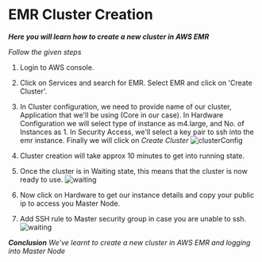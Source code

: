 # EMR Cluster Creation
***Here you will learn how to create a new cluster in AWS EMR*** 

*Follow the given steps*

1. Login to AWS console.
2. Click on Services and search for EMR. Select EMR and click on 'Create Cluster'.
3. In Cluster configuration, we need to provide name of our cluster, Application that we'll be using (Core in our case). In Hardware Configuration we will select type of instance as m4.large, and No. of Instances as 1. In Security Access, we'll select a key pair to ssh into the emr instance. Finally we will click on *Create Cluster*
   ![clusterConfig](https://github.com/prem1204/Pranay-Assignments/blob/aws-cloud/images/emr/cluster_configuration.PNG)

4. Cluster creation will take approx 10 minutes to get into running state.
5. Once the cluster is in Waiting state, this means that the cluster is now ready to use. 
   ![waiting](https://github.com/prem1204/Pranay-Assignments/blob/aws-cloud/images/emr/waiting.PNG)
6. Now click on Hardware to get our instance details and copy your public ip to access you Master Node. 
7. Add SSH rule to Master security group in case you are unable to ssh.
   ![waiting](https://github.com/prem1204/Pranay-Assignments/blob/aws-cloud/images/emr/ssh.PNG)
   

***Conclusion***
*We've learnt to create a new cluster in AWS EMR and logging into Master Node*